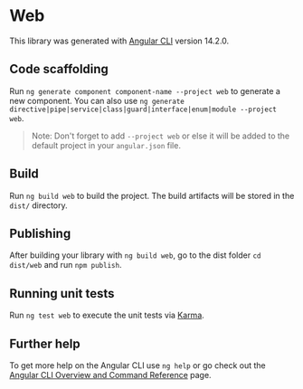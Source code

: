 # Web

This library was generated with [Angular CLI](https://github.com/angular/angular-cli) version 14.2.0.

## Code scaffolding

Run `ng generate component component-name --project web` to generate a new component. You can also use `ng generate directive|pipe|service|class|guard|interface|enum|module --project web`.
> Note: Don't forget to add `--project web` or else it will be added to the default project in your `angular.json` file. 

## Build

Run `ng build web` to build the project. The build artifacts will be stored in the `dist/` directory.

## Publishing

After building your library with `ng build web`, go to the dist folder `cd dist/web` and run `npm publish`.

## Running unit tests

Run `ng test web` to execute the unit tests via [Karma](https://karma-runner.github.io).

## Further help

To get more help on the Angular CLI use `ng help` or go check out the [Angular CLI Overview and Command Reference](https://angular.io/cli) page.
